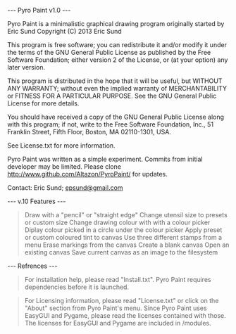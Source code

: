 --- Pyro Paint v1.0 ---

Pyro Paint is a minimalistic graphical drawing program originally started by Eric Sund
Copyright (C) 2013  Eric Sund 

This program is free software; you can redistribute it and/or
modify it under the terms of the GNU General Public License
as published by the Free Software Foundation; either version 2
of the License, or (at your option) any later version.

This program is distributed in the hope that it will be useful,
but WITHOUT ANY WARRANTY; without even the implied warranty of
MERCHANTABILITY or FITNESS FOR A PARTICULAR PURPOSE.  See the
GNU General Public License for more details.

You should have received a copy of the GNU General Public License
along with this program; if not, write to the Free Software
Foundation, Inc., 51 Franklin Street, Fifth Floor, Boston, MA  02110-1301, USA.



See License.txt for more information.

Pyro Paint was written as a simple experiment.  Commits from initial developer
may be limited.  Please clone http://www.github.com/Altazon/PyroPaint/ for updates.

Contact:  Eric Sund; epsund@gmail.com



---   v.10 Features   ---

> Draw with a "pencil" or "straight edge"
> Change utensil size to presets or custom size
> Change drawing colour with with a colour picker
> Diplay colour picked in a circle under the colour picker
> Apply preset or custom coloured tint to canvas
> Use three different stamps from a menu
> Erase markings from the canvas
> Create a blank canvas
> Open an existing canvas
> Save current canvas as an image to the filesystem



--- Refrences ---

> For installation help, please read "Install.txt".  Pyro Paint requires dependencies before it is launched.

> For Licensing information, please read "License.txt" or click on the "About" section from Pyro Paint's menu.
  Since Pyro Paint uses EasyGUI and Pygame, please read the licenses contained with those.  The licenses for
  EasyGUI and Pygame are included in /modules.
